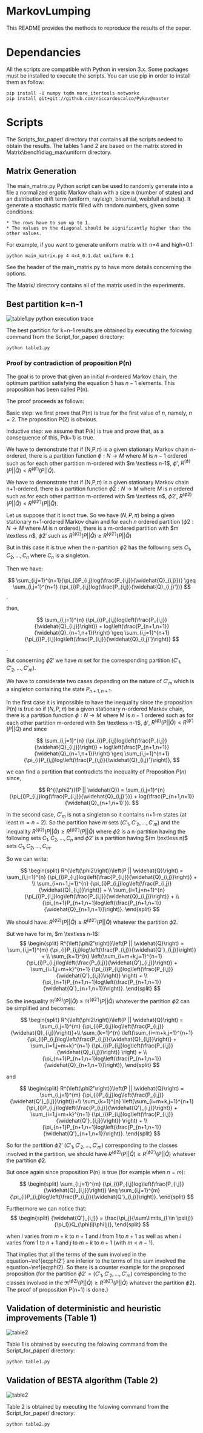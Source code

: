 # MarkovLumping

This README provides the methods to reproduce the results of the paper.

# Dependancies

All the scripts are compatible with Python in version 3.x.
Some packages must be installed to execute the scripts. You can use pip in order to install them as follow:

```
pip install -U numpy tqdm more_itertools networkx 
pip install git+git://github.com/riccardoscalco/Pykov@master
```

# Scripts

The Scripts_for_paper/ directory that contains all the scripts nedeed to obtain 
the results. The tables 1 and 2 are based on the matrix stored in Matrix\bench\diag_max\uniform directory. 

## Matrix Generation
The main_matrix.py Python script can be used to randomly generate into a file a normalized ergotic Markov chain with a size n (number of states) and an distribution drift term (uniform, rayleigh, binomial, weibfull and beta). It generate a stochastic matrix filled with random numbers, given some conditions:

    * The rows have to sum up to 1.
    * The values on the diagonal should be significantly higher than the other values.

For example, if you want to generate uniform matrix with n=4 and high=0.1:

```
python main_matrix.py 4 4x4_0.1.dat uniform 0.1
```

See the header of the main_matrix.py to have more details concerning the options. 

The Matrix/ directory contains all of the matrix used in the experiments.

## Best partition k=n-1 

![table1.py python execution trace](https://user-images.githubusercontent.com/233341/134331100-07f03927-43fc-42cf-b4bf-b6243f96826e.gif)

The best partition for k=n-1 results are obtained by executing the folowing command from the Script_for_paper/ directory:

```
python table1.py
```

### Proof by contradiction of proposition P(n)

The goal is to prove that given an initial n-ordered Markov chain, the optimum partition satisfying the equation 5 has $n-1$ elements. This proposition has been called P(n).

The proof proceeds as follows:

Basic step: we first prove that P(n) is true for the first value of $n$, namely, $n=2$.
The proposition P(2) is obvious.

Inductive step: we assume that P(k) is true and prove that, as a consequence of this, P(k+1) is true.

We have to demonstrate that if (N,P,$\pi$) is a given stationary Markov chain n-ordered, there is a partition function $\phi: N \rightarrow M$ 
where $M$
is $n-1$ 
ordered such as for each other partition m-ordered with $m \textless n-1$, 
$\phi'$,
$R^{(\phi)}(P || \widehat{Q}) < R^{(\phi')}(P || \widehat{Q})$.

We have to demonstrate that if (N,P,$\pi$) is a given stationary Markov chain n+1-ordered, there is a partition function $\phi2: N \rightarrow M$
where $M$ is $n$ 
ordered such as for each other partition m-ordered with $m \textless n$, 
$\phi2'$, 
$R^{(\phi2)}(P || \widehat{Q}) < R^{(\phi2')}(P || \widehat{Q})$.

Let us suppose that it is not true.
So we have $(N,P,\pi)$ 
being a given stationary n+1-ordered Markov chain and for each $n$ ordered partition ($\phi2: N \rightarrow M$
where $M$ is n ordered), there is a m-ordered partition with $m \textless n$, 
$\phi2'$ such as 
$R^{(\phi2)}(P || \widehat{Q}) \geq R^{(\phi2')}(P || \widehat{Q})$ 

But in this case it is true when the n-partition $\phi2$ has the following sets $C_1, C_2, \ldots, C_n$ 
where $C_n$ is a singleton.

Then we have: 

$$
\sum_{i,j=1}^{n+1}{\pi_{i}P_{i,j}log(\frac{P_{i,j}}{\widehat{Q}_{i,j}})} \geq \sum_{i,j=1}^{n+1} {\pi_{i}P_{i,j}log(\frac{P_{i,j}}{\widehat{Q}_{i,j}'})} 
$$,

then,
 
$$
\sum_{i,j=1}^{n} {\pi_{i}P_{i,j}log\left(\frac{P_{i,j}}{\widehat{Q}_{i,j}}\right)} + log\left(\frac{P_{n+1,n+1}}{\widehat{Q}_{n+1,n+1}}\right)
\geq \sum_{i,j=1}^{n+1} {\pi_{i}P_{i,j}log\left(\frac{P_{i,j}}{\widehat{Q}_{i,j}'}\right)}
$$.

But concerning $\phi2'$ we have $m$ set for the corresponding partition ($C'_1, C'_2, \ldots, C'_m$).

We have to considerate two cases depending on the nature of $C'_m$ 
which is a singleton containing the state 
$P_{n+1,n+1}$.

In the first case it is impossible to have the inequality since the proposition P(n) is true so if $(N,P,\pi)$ 
be a given stationary n-ordered Markov chain, there is a partition function $\phi: N \rightarrow M$ 
where M is $n-1$ ordered such as for each other partition m-ordered with $m \textless n-1$, 
$\phi'$, 
$R^{(\phi)}(P || \widehat{Q}) < R^{(\phi')}(P || \widehat{Q})$ and since

$$
\sum_{i,j=1}^{n} {\pi_{i}P_{i,j}log\left(\frac{P_{i,j}}{\widehat{Q}_{i,j}}\right)} + log\left(\frac{P_{n+1,n+1}}{\widehat{Q}_{n+1,n+1}}\right)
\geq \sum_{i,j=1}^{n+1} {\pi_{i}P_{i,j}log\left(\frac{P_{i,j}}{\widehat{Q}_{i,j}'}\right)}, 
$$

we can find a partition that contradicts the inequality of Proposition $P(n)$ since,  

$$
R^{(\phi2')}(P || \widehat{Q}) = \sum_{i,j=1}^{n} {\pi_{i}P_{i,j}log(\frac{P_{i,j}}{\widehat{Q}_{i,j}'})}  + log(\frac{P_{n+1,n+1}}{\widehat{Q}_{n+1,n+1}'}).
$$

In the second case, $C'_m$ is not a singleton so it contains n+1-m states (at least $m=n-2$). 
So the partition have $m$ sets ($C'_1, C'_2, \ldots, C'_m$) and the inequality $R^{\left(\phi2\right)}\left(P || \widehat{Q}\right) \geq R^{\left(\phi2'\right)}\left(P || \widehat{Q}\right)$ 
where $\phi2$ 
is a n-partition having the following sets $C_1, C_2, \ldots, C_n$ 
and $\phi2'$
is a partition having $(m \textless n)$ sets 
$C_1, C_2, \ldots, C_m$.

So we can write:

$$
\begin{split}
R^{\left(\phi2\right)}\left(P || \widehat{Q}\right) = \sum_{i,j=1}^{n} {\pi_{i}P_{i,j}log\left(\frac{P_{i,j}}{\widehat{Q}_{i,j}}\right)} + \\ 
\sum_{i=n+1,j=1}^{n} {\pi_{i}P_{i,j}log\left(\frac{P_{i,j}}{\widehat{Q}_{i,j}}\right)} + \\ 
\sum_{i=1,j=n+1}^{n} {\pi_{i}P_{i,j}log\left(\frac{P_{i,j}}{\widehat{Q}_{i,j}}\right)} + \\ 
{\pi_{n+1}P_{n+1,n+1}log\left(\frac{P_{n+1,n+1}}{\widehat{Q}_{n+1,n+1}}\right)}.
\end{split} 
$$

We should have: $R^{\left(\phi2\right)}\left(P || \widehat{Q}\right) \geq R^{\left(\phi2'\right)}\left(P || \widehat{Q}\right)$ 
whatever the partition $\phi2$.

But we have for m, $m \textless n-1$:
$$
\begin{split}
R^{\left(\phi2'\right)}\left(P || \widehat{Q}\right) = \sum_{i,j=1}^{m} {\pi_{i}P_{i,j}log\left(\frac{P_{i,j}}{\widehat{Q`}_{i,j}}\right)}  + \\
\sum_{k=1}^{n} \left(\sum_{i=m+k,j=1}^{n+1} {\pi_{i}P_{i,j}log\left(\frac{P_{i,j}}{\widehat{Q'}_{i,j}}\right)} +  
\sum_{i=1,j=m+k}^{n+1} {\pi_{i}P_{i,j}log\left(\frac{P_{i,j}}{\widehat{Q'}_{i,j}}\right)} \right) + \\
{\pi_{n+1}P_{n+1,n+1}log\left(\frac{P_{n+1,n+1}}{\widehat{Q`}_{n+1,n+1}}\right)}.
\end{split} 
$$

So the inequality $\Re^{\left(\phi2\right)}\left(P || \widehat{Q}\right) \geq \Re^{\left(\phi2'\right)}\left(P || \widehat{Q}\right)$ whatever the partition $\phi2$ can be simplified and becomes:

$$
\begin{split}
R^{\left(\phi2\right)}\left(P || \widehat{Q}\right) = \sum_{i,j=1}^{m} {\pi_{i}P_{i,j}log\left(\frac{P_{i,j}}{\widehat{Q}_{i,j}}\right)}+\\
\sum_{k=1}^{n} \left(\sum_{i=m+k,j=1}^{n+1} {\pi_{i}P_{i,j}log\left(\frac{P_{i,j}}{\widehat{Q}_{i,j}}\right)} + \sum_{i=1,j=m+k}^{n+1} {\pi_{i}P_{i,j}log\left(\frac{P_{i,j}}{\widehat{Q}_{i,j}}\right)} \right) + \\ 
{\pi_{n+1}P_{n+1,n+1}log\left(\frac{P_{n+1,n+1}}{\widehat{Q}_{n+1,n+1}}\right)},
\end{split} 
$$

and

$$
\begin{split}
R^{\left(\phi2'\right)}\left(P || \widehat{Q}\right) = \sum_{i,j=1}^{m} {\pi_{i}P_{i,j}log\left(\frac{P_{i,j}}{\widehat{Q'}_{i,j}}\right)}+\\
\sum_{k=1}^{n} \left(\sum_{i=m+k,j=1}^{n+1} {\pi_{i}P_{i,j}log\left(\frac{P_{i,j}}{\widehat{Q'}_{i,j}}\right)} + \sum_{i=1,j=m+k}^{n+1} {\pi_{i}P_{i,j}log\left(\frac{P_{i,j}}{\widehat{Q'}_{i,j}}\right)} \right) + \\ 
{\pi_{n+1}P_{n+1,n+1}log\left(\frac{P_{n+1,n+1}}{\widehat{Q'}_{n+1,n+1}}\right)}.
\end{split} 
$$

So for the partition $\phi2'$ ($C'_1, C'_2, \ldots, C'_m$) corresponding to the classes involved in the partition, we should have
$R^{\left(\phi2\right)}\left(P || \widehat{Q}\right) \geq R^{\left(\phi2'\right)}\left(P || \widehat{Q}\right)$ whatever the partition $\phi2$. 

But once again since proposition P(n) is true (for example when $n=m$):

$$
\begin{split}
\sum_{i,j=1}^{m} {\pi_{i}P_{i,j}log\left(\frac{P_{i,j}}{\widehat{Q}_{i,j}}\right)} 
\leq
\sum_{i,j=1}^{m} {\pi_{i}P_{i,j}log\left(\frac{P_{i,j}}{\widehat{Q'}_{i,j}}\right)}.
\end{split} 
$$

Furthermore we can notice that:
$$
\begin{split}
{\widehat{Q'}_{i,j}} = \frac{\pi_j}{\sum\limits_{l \in \psi(j)}{\pi_l}}Q_{\phi(i)\phi(j)},
\end{split} 
$$

when $i$ varies from $m+k$ to $n+1$ and $i$ from 1 to $n+1$ as well as when $i$ varies from 1 to $n+1$ and $j$ to $m+k$ to $n+1$ (with $m<n-1$). 
 
That implies that all the terms of the sum involved in the equation~\ref{eq:phi2'} are inferior to the terms of the sum involved the equation~\ref{eq:phi2}. So there is a counter example for the proposed proposition (for the partition $\phi2'=(C'_1, C'_2, \ldots, C'_m$) corresponding to the classes involved in the $\Re^{\left(\phi2\right)}\left(P || \widehat{Q}\right) \geq R^{\left(\phi2'\right)}\left(P || \widehat{Q}\right)$ whatever the partition $\phi2$). The proof of proposition P(n+1) is done.}

## Validation of deterministic and heuristic improvements (Table 1)

![table2](https://user-images.githubusercontent.com/233341/134331867-90601576-3c01-4a24-9f4b-6f52a1ea4c80.gif)

Table 1 is obtained by executing the folowing command from the Script_for_paper/ directory:

```
python table1.py
```
## Validation of BESTA algorithm (Table 2)

![table2](https://user-images.githubusercontent.com/233341/134331867-90601576-3c01-4a24-9f4b-6f52a1ea4c80.gif)

Table 2 is obtained by executing the folowing command from the Script_for_paper/ directory:

```
python table2.py
```
